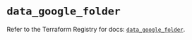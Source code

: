 # `data_google_folder`

Refer to the Terraform Registry for docs: [`data_google_folder`](https://registry.terraform.io/providers/hashicorp/google-beta/5.21.0/docs/data-sources/google_folder).
